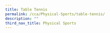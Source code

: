 ```yaml
---
title: Table Tennis
permalink: /cca/Physical-Sports/table-tennis/
description: ""
third_nav_title: Physical Sports
---
```

